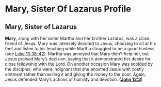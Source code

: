# Mary, Sister Of Lazarus Profile

## Mary, Sister of Lazarus

**Mary**, along with her sister Martha and her brother Lazarus, was a close friend of Jesus. Mary was intensely devoted to Jesus, choosing to sit at his feet and listen to his teaching while Martha struggled to be a good hostess (see [Luke 10:38-42](https://www.esv.org/Luke+10%3A38%E2%80%9342/)). Martha was annoyed that Mary didn’t help her, but Jesus praised Mary’s decision, saying that it demonstrated her desire for close fellowship with the Lord. On another occasion Mary was scolded by the disciples, who were indignant that she anointed Jesus with costly ointment rather than selling it and giving the money to the poor. Again, Jesus defended Mary’s actions of humility and devotion. **([John 12:3](https://www.esv.org/John+12%3A3/))**


